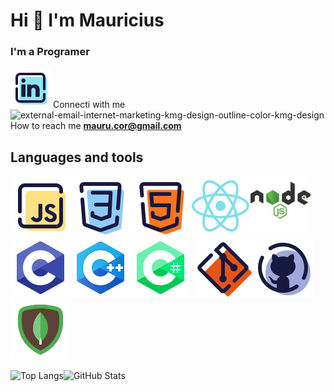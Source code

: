 # Hi 👋 I'm Mauricius
### I'm a Programer

[comment]: <> (-📑 All of my projects are available at: <myWebSite>)

[comment]: <> (TODO Change for html tags)
 [![LinkedIn](./images/icon-linkedin.svg)](www.linkedin.com/in/mauricius-santos-45032615b) Connecti with me  
 <img width="32" height="32" src="https://img.icons8.com/external-kmg-design-outline-color-kmg-design/32/external-email-internet-marketing-kmg-design-outline-color-kmg-design.png" alt="external-email-internet-marketing-kmg-design-outline-color-kmg-design"/> How to reach me **mauru.cor@gmail.com** 


[comment]: <> (TODO same gif maybe)
## Languages and tools
[comment]: <> (TODO Change for html tags)
![JS](./images/icon-js.svg)![CSS](images/icon-css.svg)![HTML5](./images/icon-html5.svg)![REACT](./images/icon-react.svg)![NODEJS](./images/nodejs-logo.svg)![C](./images/icon-c.svg)![C++](./images/icon-c++.svg)![C#](./images/icon-csharp.svg)
![GIT](./images/icon-git.svg)![GITHUB](./images/icon-github.svg)![MONGO](./images/icon-mongodb.svg)

[comment]: <> (TODO Change for html tags)
![Top Langs](https://github-readme-stats-git-masterrstaa-rickstaa.vercel.app/api/top-langs/?username=MauruCorrea&layout=compact&theme=vue-dark)![GitHub Stats](https://github-readme-stats.vercel.app/api?username=MauruCorrea&theme=vue-dark)


